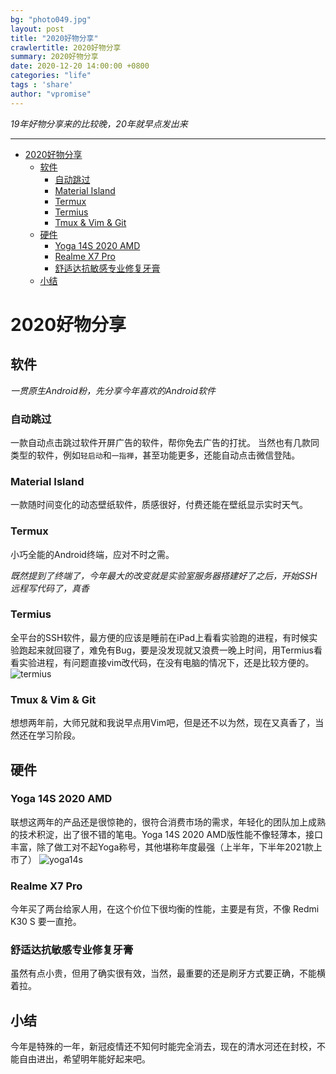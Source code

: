 ```yaml
---
bg: "photo049.jpg"
layout: post
title: "2020好物分享"
crawlertitle: 2020好物分享
summary: 2020好物分享
date: 2020-12-20 14:00:00 +0800
categories: "life"
tags : 'share'
author: "vpromise"
---
```


*19年好物分享来的比较晚，20年就早点发出来*


---

- [2020好物分享](#2020好物分享)
  - [软件](#软件)
    - [自动跳过](#自动跳过)
    - [Material Island](#material-island)
    - [Termux](#termux)
    - [Termius](#termius)
    - [Tmux & Vim & Git](#tmux--vim--git)
  - [硬件](#硬件)
    - [Yoga 14S 2020 AMD](#yoga-14s-2020-amd)
    - [Realme X7 Pro](#realme-x7-pro)
    - [舒适达抗敏感专业修复牙膏](#舒适达抗敏感专业修复牙膏)
  - [小结](#小结)

# 2020好物分享

## 软件

*一贯原生Android粉，先分享今年喜欢的Android软件*

### 自动跳过
一款自动点击跳过软件开屏广告的软件，帮你免去广告的打扰。
当然也有几款同类型的软件，例如`轻启动`和`一指禅`，甚至功能更多，还能自动点击微信登陆。

### Material Island
一款随时间变化的动态壁纸软件，质感很好，付费还能在壁纸显示实时天气。

### Termux
小巧全能的Android终端，应对不时之需。

*既然提到了终端了，今年最大的改变就是实验室服务器搭建好了之后，开始SSH远程写代码了，真香*

### Termius
全平台的SSH软件，最方便的应该是睡前在iPad上看看实验跑的进程，有时候实验跑起来就回寝了，难免有Bug，要是没发现就又浪费一晚上时间，用Termius看看实验进程，有问题直接vim改代码，在没有电脑的情况下，还是比较方便的。
![termius](https://assets.website-files.com/5c7036349b5477bf13f828cf/5c7eb7590c28be6ee5c8afdb_termius-p-1080.jpeg)

### Tmux & Vim & Git
想想两年前，大师兄就和我说早点用Vim吧，但是还不以为然，现在又真香了，当然还在学习阶段。

## 硬件

### Yoga 14S 2020 AMD
联想这两年的产品还是很惊艳的，很符合消费市场的需求，年轻化的团队加上成熟的技术积淀，出了很不错的笔电。Yoga 14S 2020 AMD版性能不像轻薄本，接口丰富，除了做工对不起Yoga称号，其他堪称年度最强（上半年，下半年2021款上市了）
![yoga14s](https://p4.lefile.cn/product/adminweb/2020/10/20/6QE1yq7PAhwJnnx3lnxtEgVhy-9363.jpg)

### Realme X7 Pro
今年买了两台给家人用，在这个价位下很均衡的性能，主要是有货，不像 Redmi K30 S 要一直抢。

### 舒适达抗敏感专业修复牙膏
虽然有点小贵，但用了确实很有效，当然，最重要的还是刷牙方式要正确，不能横着拉。


## 小结
今年是特殊的一年，新冠疫情还不知何时能完全消去，现在的清水河还在封校，不能自由进出，希望明年能好起来吧。